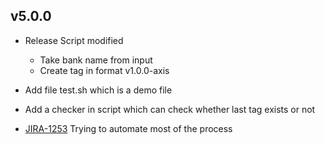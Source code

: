 ## v5.0.0

- Release Script modified

  - Take bank name from input
  - Create tag in format v1.0.0-axis

- Add file test.sh which is a demo file
- Add a checker in script which can check whether last tag exists or not
- [JIRA-1253](https://razorpay.atlassian.net/browse/PIT-1253) Trying to automate most of the process
